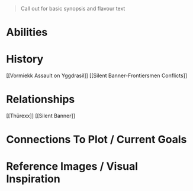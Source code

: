 > Call out for basic synopsis and flavour text

# Abilities

# History
[[Vormiekk Assault on Yggdrasil]]
[[Silent Banner-Frontiersmen Conflicts]]
# Relationships
[[Thürexx]]
[[Silent Banner]]

# Connections To Plot / Current Goals

# Reference Images / Visual Inspiration